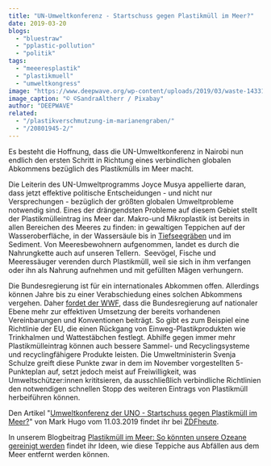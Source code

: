 ```yaml
---
title: "UN-Umweltkonferenz - Startschuss gegen Plastikmüll im Meer?"
date: 2019-03-20
blogs: 
  - "bluestraw"
  - "pplastic-pollution"
  - "politik"
tags: 
  - "meeeresplastik"
  - "plastikmuell"
  - "umweltkongress"
image: "https://www.deepwave.org/wp-content/uploads/2019/03/waste-1433138_1920.jpg"
image_caption: "© ©SandraAltherr / Pixabay"
author: "DEEPWAVE"
related: 
  - "/plastikverschmutzung-im-marianengraben/"
  - "/20801945-2/"
---
```


Es besteht die Hoffnung, dass die UN-Umweltkonferenz in Nairobi nun endlich den ersten Schritt in Richtung eines verbindlichen globalen Abkommens bezüglich des Plastikmülls im Meer macht.

Die Leiterin des UN-Umweltprogramms Joyce Musya appellierte daran, dass jetzt effektive politische Entscheidungen - und nicht nur Versprechungen - bezüglich der größten globalen Umweltprobleme notwendig sind. Eines der drängendsten Probleme auf diesem Gebiet stellt der Plastikmülleintrag ins Meer dar. Makro-und Mikroplastik ist bereits in allen Bereichen des Meeres zu finden: in gewaltigen Teppichen auf der Wasseroberfläche, in der Wassersäule bis in [Tiefseegräben](https://www.deepwave.org/plastikverschmutzung-im-marianengraben/) und im Sediment. Von Meeresbewohnern aufgenommen, landet es durch die Nahrungkette auch auf unseren Tellern.  Seevögel, Fische und Meeressäuger verenden durch Plastikmüll, weil sie sich in ihm verfangen oder ihn als Nahrung aufnehmen und mit gefüllten Mägen verhungern.

Die Bundesregierung ist für ein internationales Abkommen offen. Allerdings können Jahre bis zu einer Verabschiedung eines solchen Abkommens vergehen. Daher [fordet der WWF](https://www.wwf.de/2019/maerz/ungebremste-plastikflut), dass die Bundesregierung auf nationaler Ebene mehr zur effektiven Umsetzung der bereits vorhandenen Vereinbarungen und Konventionen beiträgt. So gibt es zum Beispiel eine Richtlinie der EU, die einen Rückgang von Einweg-Plastikprodukten wie Trinkhalmen und Wattestäbchen festlegt. Abhilfe gegen immer mehr Plastikmülleintrag können auch bessere Sammel- und Recyclingsysteme und recyclingfähigere Produkte leisten. Die Umweltministerin Svenja Schulze greift diese Punkte zwar in dem im November vorgestellten 5-Punkteplan auf, setzt jedoch meist auf Freiwilligkeit, was Umweltschützer:innen krititsieren, da ausschließlich verbindliche Richtlinien den notwendigen schnellen Stopp des weiteren Eintrags von Plastikmüll herbeiführen können.

Den Artikel "[Umweltkonferenz der UNO - Startschuss gegen Plastikmüll im Meer?](https://www.zdf.de/nachrichten/heute/un-umweltkonferenz-startschuss-gegen-plastikmuell-100.html)" von Mark Hugo vom 11.03.2019 findet ihr bei [ZDFheute](https://www.zdf.de/nachrichten).

In unserem Blogbeitrag [Plastikmüll im Meer: So könnten unsere Ozeane gereinigt werden](https://www.deepwave.org/20801945-2/) findet ihr Ideen, wie diese Teppiche aus Abfällen aus dem Meer entfernt werden können.
